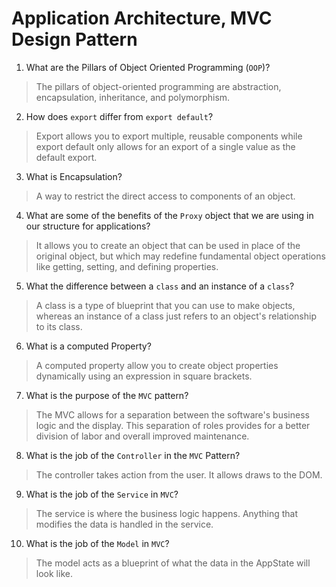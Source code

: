 # Application Architecture, MVC Design Pattern
01. What are the Pillars of Object Oriented Programming (`OOP`)?
  
  > The pillars of object-oriented programming are abstraction, encapsulation, inheritance, and polymorphism.

02. How does `export` differ from `export default`?
  
  > Export allows you to export multiple, reusable components while export default only allows for an export of a single value as the default export. 

03. What is Encapsulation?
  
  > A way to restrict the direct access to components of an object.

04. What are some of the benefits of the `Proxy` object that we are using in our structure for applications?
  
  > It allows you to create an object that can be used in place of the original object, but which may redefine fundamental object operations like getting, setting, and defining properties.

05. What the difference between a `class` and an instance of a `class`?
  
  > A class is a type of blueprint that you can use to make objects, whereas an instance of a class just refers to an object's relationship to its class. 

06. What is a computed Property?
  
  > A computed property allow you to create object properties dynamically using an expression in square brackets.

07. What is the purpose of the `MVC` pattern?
  
  >  The MVC allows for a separation between the software's business logic and the display. This separation of roles provides for a better division of labor and overall improved maintenance. 

08. What is the job of the `Controller` in the `MVC` Pattern?
  
  > The controller takes action from the user. It allows draws to the DOM.

09. What is the job of the `Service` in `MVC`?
  
  > The service is where the business logic happens. Anything that modifies the data is handled in the service. 

10. What is the job of the `Model` in `MVC`?
  
  > The model acts as a blueprint of what the data in the AppState will look like.